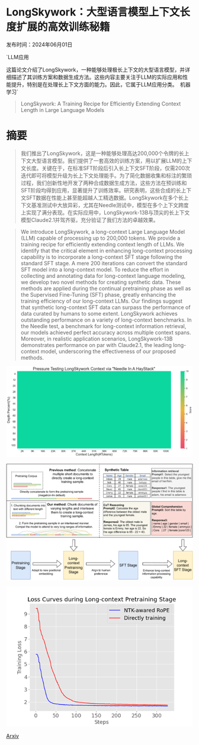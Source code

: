 # LongSkywork：大型语言模型上下文长度扩展的高效训练秘籍

发布时间：2024年06月01日

`LLM应用

这篇论文介绍了LongSkywork，一种能够处理极长上下文的大型语言模型，并详细描述了其训练方案和数据生成方法。这些内容主要关注于LLM的实际应用和性能提升，特别是在处理长上下文方面的能力。因此，它属于LLM应用分类。` `机器学习`

> LongSkywork: A Training Recipe for Efficiently Extending Context Length in Large Language Models

# 摘要

> 我们推出了LongSkywork，这是一种能够处理高达200,000个令牌的长上下文大型语言模型。我们提供了一套高效的训练方案，用以扩展LLM的上下文长度。关键在于，在标准SFT阶段后引入长上下文SFT阶段，仅需200次迭代即可将模型升级为长上下文处理能手。为了简化数据收集和标注的繁琐过程，我们创新性地开发了两种合成数据生成方法，这些方法在预训练和SFT阶段均得到应用，显著提升了训练效率。研究表明，这些合成的长上下文SFT数据在性能上甚至能超越人工精选数据。LongSkywork在多个长上下文基准测试中大放异彩，尤其在Needle测试中，模型在多个上下文跨度上实现了满分表现。在实际应用中，LongSkywork-13B与顶尖的长上下文模型Claude2.1并驾齐驱，充分验证了我们方法的卓越效果。

> We introduce LongSkywork, a long-context Large Language Model (LLM) capable of processing up to 200,000 tokens. We provide a training recipe for efficiently extending context length of LLMs. We identify that the critical element in enhancing long-context processing capability is to incorporate a long-context SFT stage following the standard SFT stage. A mere 200 iterations can convert the standard SFT model into a long-context model. To reduce the effort in collecting and annotating data for long-context language modeling, we develop two novel methods for creating synthetic data. These methods are applied during the continual pretraining phase as well as the Supervised Fine-Tuning (SFT) phase, greatly enhancing the training efficiency of our long-context LLMs. Our findings suggest that synthetic long-context SFT data can surpass the performance of data curated by humans to some extent. LongSkywork achieves outstanding performance on a variety of long-context benchmarks. In the Needle test, a benchmark for long-context information retrieval, our models achieved perfect accuracy across multiple context spans. Moreover, in realistic application scenarios, LongSkywork-13B demonstrates performance on par with Claude2.1, the leading long-context model, underscoring the effectiveness of our proposed methods.

![LongSkywork：大型语言模型上下文长度扩展的高效训练秘籍](../../../paper_images/2406.00605/output.png)

![LongSkywork：大型语言模型上下文长度扩展的高效训练秘籍](../../../paper_images/2406.00605/x1.png)

![LongSkywork：大型语言模型上下文长度扩展的高效训练秘籍](../../../paper_images/2406.00605/traing_loss.png)

[Arxiv](https://arxiv.org/abs/2406.00605)